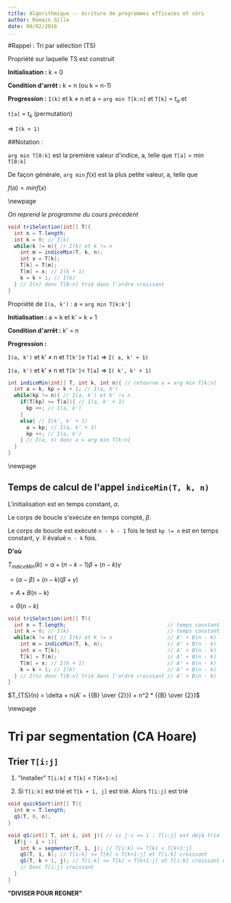 ```yaml
---
title: Algorithmique -- écriture de programmes efficaces et sûrs
author: Romain Gille
date: 08/02/2016
...
```


#Rappel : Tri par sélection (TS)

Propriété sur laquelle TS est construit

**Initialisation :** k = 0

**Condition d'arrêt :** k = n (ou k = n-1)

**Progression :** `I(k)` et k $\neq$ n et a = `arg min T[k:n]` et `T[k]` = $t_a$ et 

`t[a]` = $t_k$ (permutation)

$\Rightarrow$ `I(k + 1)`

##Notation :

`arg min T[0:k]` est la première valeur d'indice, a, telle que `T[a]` = min 
`T[0:k]` 

De façon générale, `arg min` $f(x)$ est la plus petite valeur, a, telle que 

$f(a) = min f(x)$

\newpage

*On reprend le programme du cours précédent*

```java
void triSelection(int[] T){
  int n = T.length;
  int k = 0; // I(k)
  while(k != n){ // I(k) et k != n
    int m = indiceMin(T, k, n);
    int x = T[k];
    T[k] = T[m];
    T[m] = x; // I(k + 1)
    k = k + 1; // I(k)
  } // I(n) donc T[0:n] trié dans l'ordre croissant
}
```

Propriété de `I(a, k')` : a = `arg min T[k:k']`

**Initialisation :** a = k et k' = k + 1

**Condition d'arrêt :** k' = n

**Progression :** 

`I(a, k')` et k' $\neq$ n et `T[k']`$\geq$ `T[a]` $\Rightarrow$ `I( a, k' + 1)`

`I(a, k')` et k' $\neq$ n et `T[k']`< `T[a]` $\Rightarrow$ `I( k', k' + 1)`

```java
int indiceMin(int[] T, int k, int n){ // retourne a = arg min T[k:n]
  int a = k, kp = k + 1; // I(a, k')
  while(kp != n){ // I(a, k') et k' != n
    if(T[kp] >= T[a]){ // I(a, k' + 1)
      kp ++; // I(a, k')
    }
    else{ // I(k', k' + 1)
      a = kp; // I(a, k' + 1)
      kp ++; // I(a, k')
    } // I(a, n) donc a = arg min T[k:n]
  }
}
```

\newpage

## Temps de calcul de l'appel `indiceMin(T, k, n)`

L'initialisation est en temps constant, $\alpha$.

Le corps de boucle s'exécute en temps compté, $\beta$.

Le corps de boucle est exécuté `n - k - 1` fois le test `kp != n` est en temps
constant, $\gamma$. Il évalué `n - k` fois.

**D'où** 

$T_{indiceMin}(k) = \alpha + (n-k-1)\beta + (n-k)\gamma$

$= (\alpha - \beta ) + (n - k)(\beta + \gamma)$

$= A + B(n-k)$

$= \Theta(n-k)$

```java
void triSelection(int[] T){
  int n = T.length;                                 // temps constant : delta
  int k = 0; // I(k)                                // temps constant : delta
  while(k != n){ // I(k) et k != n                  // A' + B(n - k)
    int m = indiceMin(T, k, n);                     // A' + B(n - k)
    int x = T[k];                                   // A' + B(n - k)
    T[k] = T[m];                                    // A' + B(n - k)
    T[m] = x; // I(k + 1)                           // A' + B(n - k)
    k = k + 1; // I(k)                              // A' + B(n - k)
  } // I(n) donc T[0:n] trié dans l'ordre croissant // A' + B(n - k)
}
```

$T_{TS}(n) = \delta + n(A' + {{B} \over {2}}) + n^2 * {{B} \over {2}}$

\newpage

# Tri par segmentation (CA Hoare)

## Trier `T[i:j]`

1. "Installer" `T[i:k]` $\leq$ `T[k]` $<$ `T[K+1:n]`

2. Si `T[i:k]` est trié et `T[k + 1, j]` est trié. Alors `T[i:j]` est trié

```java
void quickSort(int[] T){
  int m = T.length;
  qS(T, 0, n);
}

void qS(int[] T, int i, int j){ // si j-i <= 1 : T[i:j] est déjà trié
  if(j - i > 1){
    int k = segmenter(T, i, j); // T[i:k] <= T[k] < T[k+1:j]
    qS(T, i, k); // T[i:k] <= T[k] < T[k+1:j] et T[i:k] croissant
    qS(T, k + 1, j); // T[i:k] <= T[k] < T[k+1:j] et T[i:k] croissant et T[k+1:j] croissant
    // Donc T[i:j] croissant
  }
}
```

**"DIVISER POUR REGNER"**
